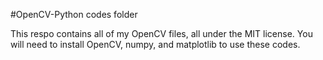 #OpenCV-Python codes folder

This respo contains all of my OpenCV files, all under the MIT license.
You will need to install OpenCV, numpy, and matplotlib to use these codes.
